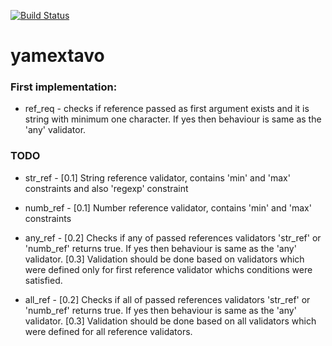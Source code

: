 [![Build Status](https://travis-ci.org/starnowski/yamextavo.svg?branch=master)](https://travis-ci.org/starnowski/yamextavo)

# yamextavo

### First implementation:

* ref_req - checks if reference passed as first argument exists and it is string with minimum one character.
If yes then behaviour is same as the 'any' validator. 

### TODO

* str_ref - [0.1] String reference validator, contains 'min' and 'max' constraints and also 'regexp' constraint
* numb_ref - [0.1] Number reference validator, contains 'min' and 'max' constraints

* any_ref - [0.2] Checks if any of passed references validators 'str_ref' or 'numb_ref' returns true. If yes then behaviour is same as the 'any' validator.
    [0.3] Validation should be done based on validators which were defined only for first reference validator whichs conditions were satisfied.
* all_ref - [0.2] Checks if all of passed references validators 'str_ref' or 'numb_ref' returns true. If yes then behaviour is same as the 'any' validator.
    [0.3] Validation should be done based on all validators which were defined for all reference validators.